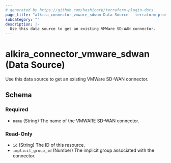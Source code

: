 ```yaml
---
# generated by https://github.com/hashicorp/terraform-plugin-docs
page_title: "alkira_connector_vmware_sdwan Data Source - terraform-provider-alkira"
subcategory: ""
description: |-
  Use this data source to get an existing VMWare SD-WAN connector.
---
```


# alkira_connector_vmware_sdwan (Data Source)

Use this data source to get an existing VMWare SD-WAN connector.



<!-- schema generated by tfplugindocs -->
## Schema

### Required

- `name` (String) The name of the VMWARE SD-WAN connector.

### Read-Only

- `id` (String) The ID of this resource.
- `implicit_group_id` (Number) The implicit group associated with the connector.
